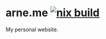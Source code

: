 # arne.me [![nix build](https://github.com/bahlo/arne.me/actions/workflows/nix_build.yml/badge.svg)](https://github.com/bahlo/arne.me/actions/workflows/nix_build.yml)

My personal website.
